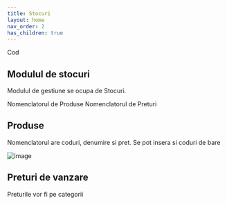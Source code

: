 ```yaml
---
title: Stocuri
layout: home
nav_order: 2
has_children: true
---
```


Cod

## Modulul de stocuri

Modulul de gestiune se ocupa de Stocuri.

Nomenclatorul de Produse
Nomenclatorul de Preturi

## Produse

Nomenclatorul are coduri, denumire si pret.
Se pot insera si coduri de bare

![image](https://user-images.githubusercontent.com/4782181/211305142-dd99dc2e-9608-4927-a7dc-436ec2a42dcd.png)


## Preturi de vanzare

Preturile vor fi pe categorii
